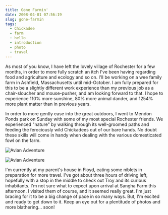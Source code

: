 ```yaml
---
title: Gone Farmin'
date: 2008-04-01 07:56:19
slug: gone-farmin
tags:
  - Chickadee
  - farm
  - hello
  - introduction
  - photo
  - travel
---
```


As most of you know, I have left the lovely village of Rochester
for a few months, in order to more fully scratch an itch I've been
having regarding food and agriculture and ecology and so on. I'll
be working on a wee family farm in Ashfield, Massachusetts until
mid-October. I am fully prepared for this to be a slightly
different work experience than my previous job as a chair-sloucher
and mouse-pusher, and am looking forward to that. I hope to
experience 110% more sunshine, 80% more animal dander, and 1254%
more plant matter than in previous years.

In order to more gently ease into the great outdoors, I went to
Mendon Ponds park on Sunday with some of my most special Rochester
friends. We experienced "nature" by walking through its
well-groomed paths and feeding the ferociously wild Chickadees out
of our bare hands. No doubt these skills will come in handy when
dealing with the various domesticated fowl on the farm.

![Avian Adventure](2375384241.jpg)

![Avian Adventure](2376226798.jpg)

I'm currently at my parent's house in Floyd, eating some niblets in
preparation for more travel. I've got about three hours of driving
left, hopefully with a stop in the middle to check out Troy and its
curious inhabitants. I'm not sure what to expect upon arrival
at Sangha Farm this afternoon. I visited them of course, and it
seemed really great. I'm just bracing for it to be a big change of
pace in so many ways. But, I'm excited and ready to get down to it.
Keep an eye out for a plentitude of photos and more blathering...
soon!
